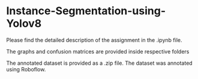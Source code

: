 # Instance-Segmentation-using-Yolov8

Please find the detailed description of the assignment in the .ipynb file.

The graphs and confusion matrices are provided inside respective folders

The annotated dataset is provided as a .zip file. The dataset was annotated using Roboflow.
